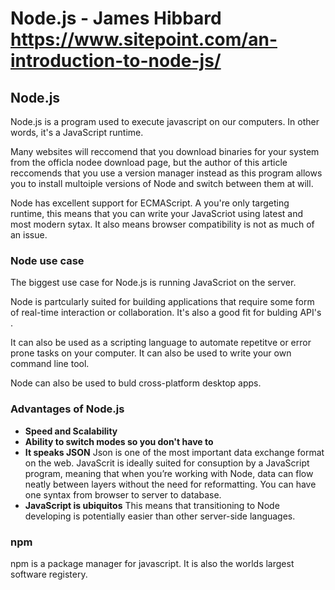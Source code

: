 # Node.js - James Hibbard <https://www.sitepoint.com/an-introduction-to-node-js/>

## Node.js

Node.js is a program used to execute javascript on our computers. In other words, it's a JavaScript runtime.

Many websites will reccomend that you download binaries for your system from the officla nodee download page, but the author of this article reccomends that you use a version manager instead as this program allows you to install multoiple versions of Node and switch between them at will.

Node has excellent support for ECMAScript. A you're only targeting runtime, this means that you can write your JavaScriot using latest and most modern sytax. It also means browser compatibility is not as much of an issue.

### Node use case

The biggest use case for Node.js is running JavaScriot on the server.

Node is partcularly suited for building applications that require some form of real-time interaction or collaboration. It's also a good fit for bulding API's .

It can also be used as a scripting language to automate repetitve or error prone tasks on your computer. It can also be used to write your own command line tool.

Node can also be used to buld cross-platform desktop apps.

### Advantages of Node.js

* **Speed and Scalability**
* **Ability to switch modes so you don't have to**
* **It speaks JSON** Json is one of the most important data exchange format on the web. JavaScrit is ideally suited for consuption by a JavaScript program, meaning that when you’re working with Node, data can flow neatly between layers without the need for reformatting. You can have one syntax from browser to server to database.
* **JavaScript is ubiquitos** This means that transitioning to Node developing is potentially easier than other server-side languages.

### npm

npm is a package manager for javascript. It is also the worlds largest software registery.
